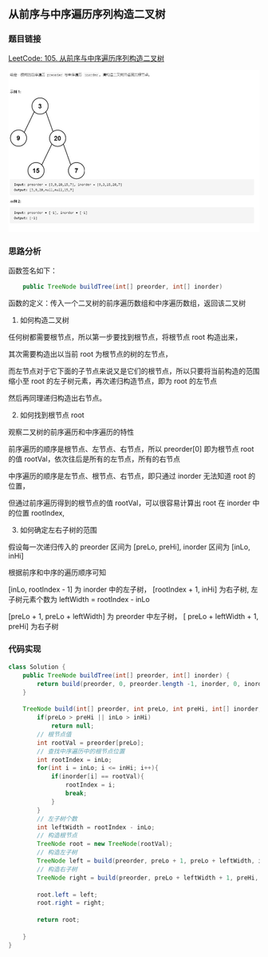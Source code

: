 ##  从前序与中序遍历序列构造二叉树

### 题目链接

[LeetCode: 105. 从前序与中序遍历序列构造二叉树](https://leetcode-cn.com/problems/construct-binary-tree-from-preorder-and-inorder-traversal/)

![img.png](../../pics/从前序与中序遍历序列构造二叉树.png)

### 思路分析

函数签名如下：

```java
    public TreeNode buildTree(int[] preorder, int[] inorder)
```
函数的定义：传入一个二叉树的前序遍历数组和中序遍历数组，返回该二叉树

1. 如何构造二叉树

任何树都需要根节点，所以第一步要找到根节点，将根节点 root 构造出来，

其次需要构造出以当前 root 为根节点的树的左节点，

而左节点对于它下面的子节点来说又是它们的根节点，所以只要将当前构造的范围缩小至 root 的左子树元素，再次递归构造节点，即为 root 的左节点

然后再同理递归构造出右节点。

2. 如何找到根节点 root

观察二叉树的前序遍历和中序遍历的特性

前序遍历的顺序是根节点、左节点、右节点，所以 preorder[0] 即为根节点 root 的值 rootVal，依次往后是所有的左节点，所有的右节点

中序遍历的顺序是左节点、根节点、右节点，即只通过 inorder 无法知道 root 的位置，

但通过前序遍历得到的根节点的值 rootVal，可以很容易计算出 root 在 inorder 中的位置 rootIndex,

3. 如何确定左右子树的范围

假设每一次递归传入的 preorder 区间为 [preLo, preHi], inorder 区间为 [inLo, inHi]

根据前序和中序的遍历顺序可知

[inLo, rootIndex - 1] 为 inorder 中的左子树， [rootIndex + 1, inHi] 为右子树, 左子树元素个数为 leftWidth = rootIndex - inLo

[preLo + 1, preLo + leftWidth] 为 preorder 中左子树， [ preLo + leftWidth + 1, preHi] 为右子树

### 代码实现

```java
class Solution {
    public TreeNode buildTree(int[] preorder, int[] inorder) {
        return build(preorder, 0, preorder.length -1, inorder, 0, inorder.length -1);
    }

    TreeNode build(int[] preorder, int preLo, int preHi, int[] inorder, int inLo, int inHi){
        if(preLo > preHi || inLo > inHi)
            return null;
        // 根节点值
        int rootVal = preorder[preLo];
        // 查找中序遍历中的根节点位置
        int rootIndex = inLo;
        for(int i = inLo; i <= inHi; i++){
            if(inorder[i] == rootVal){
                rootIndex = i;
                break;
            }
        }
        // 左子树个数
        int leftWidth = rootIndex - inLo;
        // 构造根节点
        TreeNode root = new TreeNode(rootVal);
        // 构造左子树
        TreeNode left = build(preorder, preLo + 1, preLo + leftWidth, inorder, inLo, rootIndex -1);
        // 构造右子树
        TreeNode right = build(preorder, preLo + leftWidth + 1, preHi, inorder, rootIndex + 1, inHi);

        root.left = left;
        root.right = right;

        return root;

    }
}
```


